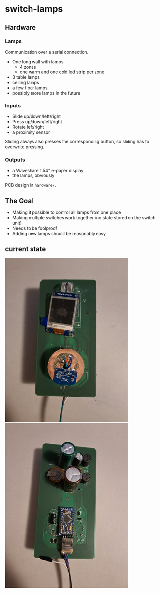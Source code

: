 # switch-lamps

## Hardware

### Lamps

Communication over a serial connection.

- One long wall with lamps
  - 4 zones
  - one warm and one cold led strip per zone
- 3 table lamps
- ceiling lamps
- a few floor lamps
- possibly more lamps in the future

### Inputs

- Slide up/down/left/right
- Press up/down/left/right
- Rotate left/right
- a proximity sensor

Sliding always also presses the corresponding button,
so sliding has to overwrite pressing.

### Outputs

- a Waveshare 1.54" e-paper display
- the lamps, obviously

PCB design in `hardware/`.

## The Goal

- Making it possible to control all lamps from one place
- Making multiple switches work together (no state stored on the switch unit)
- Needs to be foolproof
- Adding new lamps should be reasonably easy

## current state


<p float="left">
  <img src="img/pcb_front.jpg" width="400" />
  <img src="img/pcb_back.jpg" width="400" /> 
</p>
